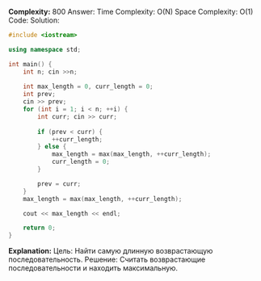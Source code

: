 **Complexity:** 800
Answer:
	Time Complexity: O(N)
	Space Complexity: O(1)
Code:
Solution:
```cpp
#include <iostream>

using namespace std;

int main() {
    int n; cin >>n;
    
    int max_length = 0, curr_length = 0;
    int prev;
    cin >> prev;
    for (int i = 1; i < n; ++i) {
        int curr; cin >> curr;
        
        if (prev < curr) {
            ++curr_length;
        } else {
            max_length = max(max_length, ++curr_length);
            curr_length = 0;
        }

        prev = curr;
    }
    max_length = max(max_length, ++curr_length);

    cout << max_length << endl;

    return 0;
}
```
**Explanation:**
	Цель: Найти самую длинную возврастающую последовательность.
	Решение: Считать возврастающие последовательности и находить максимальную.